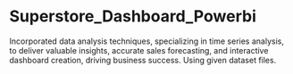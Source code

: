 # Superstore_Dashboard_Powerbi
Incorporated data analysis techniques, specializing in time series analysis, to deliver valuable insights, accurate sales forecasting, and interactive dashboard creation, driving business success.
Using given dataset files.
